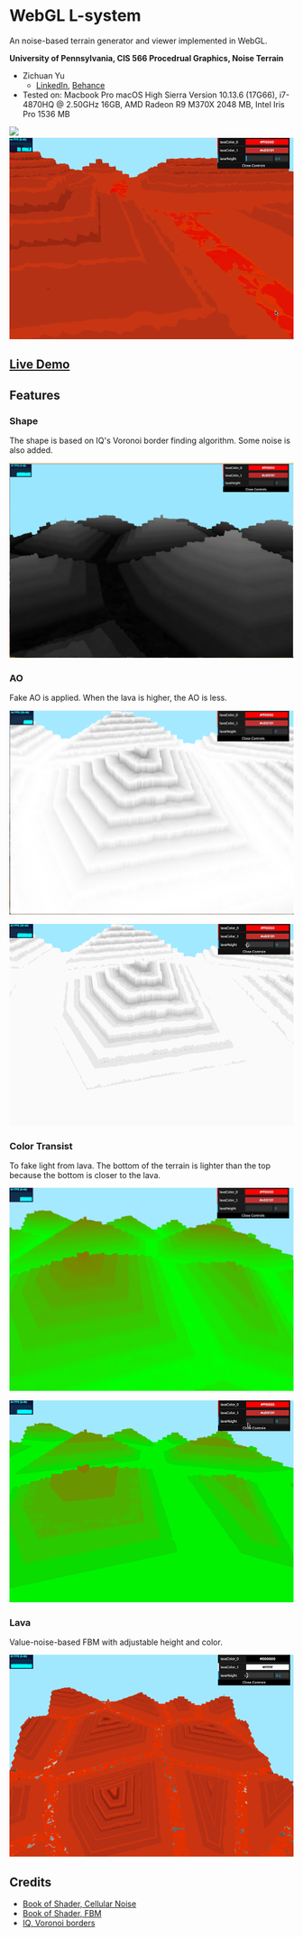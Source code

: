 # WebGL L-system

An noise-based terrain generator and viewer implemented in WebGL.

**University of Pennsylvania, CIS 566 Procedrual Graphics, Noise Terrain**

* Zichuan Yu
  * [LinkedIn](https://www.linkedin.com/in/zichuan-yu/), [Behance](https://www.behance.net/zainyu717ebcc)
* Tested on: Macbook Pro macOS High Sierra Version 10.13.6 (17G66), i7-4870HQ @ 2.50GHz 16GB, AMD Radeon R9 M370X 2048 MB, Intel Iris Pro 1536 MB

![](img/result.png)
![](img/result.gif)

## [Live Demo](https://zichuanyun.github.io/noisy-terrain-WebGL/)

## Features

### Shape

The shape is based on IQ's Voronoi border finding algorithm. Some noise is also added.

![](img/shape.png)

### AO

Fake AO is applied. When the lava is higher, the AO is less.

![](img/ao.png)

![](img/ao.gif)

### Color Transist

To fake light from lava. The bottom of the terrain is lighter than the top because the bottom is closer to the lava.

![](img/ct.png)

![](img/ct.gif)


### Lava

Value-noise-based FBM with adjustable height and color.

![lava](img/lava.gif)




## Credits

- [Book of Shader, Cellular Noise](https://thebookofshaders.com/12/)
- [Book of Shader, FBM](https://thebookofshaders.com/13/)
- [IQ, Voronoi borders](https://thebookofshaders.com/12/)


